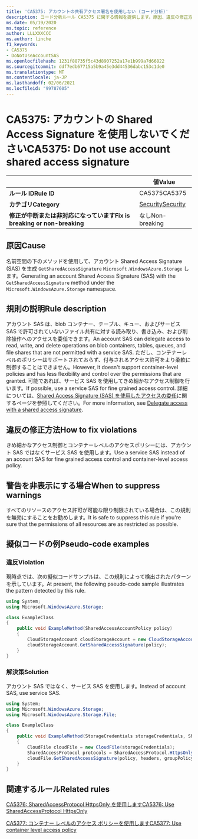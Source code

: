 ```yaml
---
title: 'CA5375: アカウントの共有アクセス署名を使用しない (コード分析)'
description: コード分析ルール CA5375 に関する情報を提供します。原因、違反の修正方法、非表示にするタイミングなどが含まれます。
ms.date: 05/19/2020
ms.topic: reference
author: LLLXXXCCC
ms.author: linche
f1_keywords:
- CA5375
- DoNotUseAccountSAS
ms.openlocfilehash: 1231f88735f5c43d8907252a17e1b999a7d66822
ms.sourcegitcommit: ddf7edb67715a5b9a45e3dd44536dabc153c1de0
ms.translationtype: MT
ms.contentlocale: ja-JP
ms.lasthandoff: 02/06/2021
ms.locfileid: "99787605"
---
```

# <a name="ca5375-do-not-use-account-shared-access-signature"></a><span data-ttu-id="ab155-103">CA5375: アカウントの Shared Access Signature を使用しないでください</span><span class="sxs-lookup"><span data-stu-id="ab155-103">CA5375: Do not use account shared access signature</span></span>

| | <span data-ttu-id="ab155-104">値</span><span class="sxs-lookup"><span data-stu-id="ab155-104">Value</span></span> |
|-|-|
| <span data-ttu-id="ab155-105">**ルール ID**</span><span class="sxs-lookup"><span data-stu-id="ab155-105">**Rule ID**</span></span> |<span data-ttu-id="ab155-106">CA5375</span><span class="sxs-lookup"><span data-stu-id="ab155-106">CA5375</span></span>|
| <span data-ttu-id="ab155-107">**カテゴリ**</span><span class="sxs-lookup"><span data-stu-id="ab155-107">**Category**</span></span> |[<span data-ttu-id="ab155-108">Security</span><span class="sxs-lookup"><span data-stu-id="ab155-108">Security</span></span>](security-warnings.md)|
| <span data-ttu-id="ab155-109">**修正が中断または非対応になっています**</span><span class="sxs-lookup"><span data-stu-id="ab155-109">**Fix is breaking or non-breaking**</span></span> |<span data-ttu-id="ab155-110">なし</span><span class="sxs-lookup"><span data-stu-id="ab155-110">Non-breaking</span></span>|

## <a name="cause"></a><span data-ttu-id="ab155-111">原因</span><span class="sxs-lookup"><span data-stu-id="ab155-111">Cause</span></span>

<span data-ttu-id="ab155-112">名前空間の下のメソッドを使用して、アカウント Shared Access Signature (SAS) を生成 `GetSharedAccessSignature` `Microsoft.WindowsAzure.Storage` します。</span><span class="sxs-lookup"><span data-stu-id="ab155-112">Generating an account Shared Access Signature (SAS) with the `GetSharedAccessSignature` method under the `Microsoft.WindowsAzure.Storage` namespace.</span></span>

## <a name="rule-description"></a><span data-ttu-id="ab155-113">規則の説明</span><span class="sxs-lookup"><span data-stu-id="ab155-113">Rule description</span></span>

<span data-ttu-id="ab155-114">アカウント SAS は、blob コンテナー、テーブル、キュー、およびサービス SAS で許可されていないファイル共有に対する読み取り、書き込み、および削除操作へのアクセスを委任できます。</span><span class="sxs-lookup"><span data-stu-id="ab155-114">An account SAS can delegate access to read, write, and delete operations on blob containers, tables, queues, and file shares that are not permitted with a service SAS.</span></span> <span data-ttu-id="ab155-115">ただし、コンテナーレベルのポリシーはサポートされておらず、付与されるアクセス許可をより柔軟に制御することはできません。</span><span class="sxs-lookup"><span data-stu-id="ab155-115">However, it doesn't support container-level policies and has less flexibility and control over the permissions that are granted.</span></span> <span data-ttu-id="ab155-116">可能であれば、サービス SAS を使用してきめ細かなアクセス制御を行います。</span><span class="sxs-lookup"><span data-stu-id="ab155-116">If possible, use a service SAS for fine grained access control.</span></span> <span data-ttu-id="ab155-117">詳細については、[Shared Access Signature (SAS) を使用したアクセスの委任](/rest/api/storageservices/delegate-access-with-shared-access-signature)に関するページを参照してください。</span><span class="sxs-lookup"><span data-stu-id="ab155-117">For more information, see [Delegate access with a shared access signature](/rest/api/storageservices/delegate-access-with-shared-access-signature).</span></span>

## <a name="how-to-fix-violations"></a><span data-ttu-id="ab155-118">違反の修正方法</span><span class="sxs-lookup"><span data-stu-id="ab155-118">How to fix violations</span></span>

<span data-ttu-id="ab155-119">きめ細かなアクセス制御とコンテナーレベルのアクセスポリシーには、アカウント SAS ではなくサービス SAS を使用します。</span><span class="sxs-lookup"><span data-stu-id="ab155-119">Use a service SAS instead of an account SAS for fine grained access control and container-level access policy.</span></span>

## <a name="when-to-suppress-warnings"></a><span data-ttu-id="ab155-120">警告を非表示にする場合</span><span class="sxs-lookup"><span data-stu-id="ab155-120">When to suppress warnings</span></span>

<span data-ttu-id="ab155-121">すべてのリソースのアクセス許可が可能な限り制限されている場合は、この規則を無効にすることをお勧めします。</span><span class="sxs-lookup"><span data-stu-id="ab155-121">It is safe to suppress this rule if you're sure that the permissions of all resources are as restricted as possible.</span></span>

## <a name="pseudo-code-examples"></a><span data-ttu-id="ab155-122">擬似コードの例</span><span class="sxs-lookup"><span data-stu-id="ab155-122">Pseudo-code examples</span></span>

### <a name="violation"></a><span data-ttu-id="ab155-123">違反</span><span class="sxs-lookup"><span data-stu-id="ab155-123">Violation</span></span>

<span data-ttu-id="ab155-124">現時点では、次の擬似コードサンプルは、この規則によって検出されたパターンを示しています。</span><span class="sxs-lookup"><span data-stu-id="ab155-124">At present, the following pseudo-code sample illustrates the pattern detected by this rule.</span></span>

```csharp
using System;
using Microsoft.WindowsAzure.Storage;

class ExampleClass
{
    public void ExampleMethod(SharedAccessAccountPolicy policy)
    {
        CloudStorageAccount cloudStorageAccount = new CloudStorageAccount();
        cloudStorageAccount.GetSharedAccessSignature(policy);
    }
}
```

### <a name="solution"></a><span data-ttu-id="ab155-125">解決策</span><span class="sxs-lookup"><span data-stu-id="ab155-125">Solution</span></span>

<span data-ttu-id="ab155-126">アカウント SAS ではなく、サービス SAS を使用します。</span><span class="sxs-lookup"><span data-stu-id="ab155-126">Instead of account SAS, use service SAS.</span></span>

```csharp
using System;
using Microsoft.WindowsAzure.Storage;
using Microsoft.WindowsAzure.Storage.File;

class ExampleClass
{
    public void ExampleMethod(StorageCredentials storageCredentials, SharedAccessFilePolicy policy, SharedAccessFileHeaders headers, string groupPolicyIdentifier, IPAddressOrRange ipAddressOrRange)
    {
        CloudFile cloudFile = new CloudFile(storageCredentials);
        SharedAccessProtocol protocols = SharedAccessProtocol.HttpsOnly;
        cloudFile.GetSharedAccessSignature(policy, headers, groupPolicyIdentifier, protocols, ipAddressOrRange);
    }
}
```

## <a name="related-rules"></a><span data-ttu-id="ab155-127">関連するルール</span><span class="sxs-lookup"><span data-stu-id="ab155-127">Related rules</span></span>

[<span data-ttu-id="ab155-128">CA5376: SharedAccessProtocol HttpsOnly を使用します</span><span class="sxs-lookup"><span data-stu-id="ab155-128">CA5376: Use SharedAccessProtocol HttpsOnly</span></span>](ca5376.md)

[<span data-ttu-id="ab155-129">CA5377: コンテナー レベルのアクセス ポリシーを使用します</span><span class="sxs-lookup"><span data-stu-id="ab155-129">CA5377: Use container level access policy</span></span>](ca5377.md)
